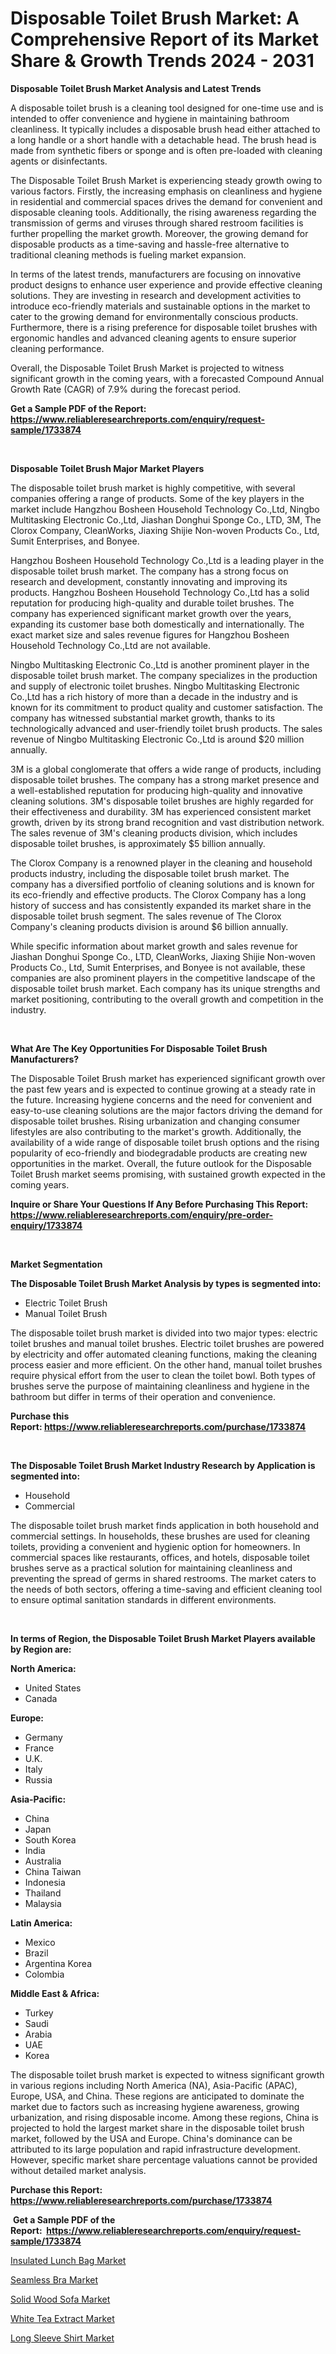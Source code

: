 <p><h1>Disposable Toilet Brush Market: A Comprehensive Report of its Market Share & Growth Trends 2024 - 2031</h1></p><p><strong>Disposable Toilet Brush Market Analysis and Latest Trends</strong></p>
<p><p>A disposable toilet brush is a cleaning tool designed for one-time use and is intended to offer convenience and hygiene in maintaining bathroom cleanliness. It typically includes a disposable brush head either attached to a long handle or a short handle with a detachable head. The brush head is made from synthetic fibers or sponge and is often pre-loaded with cleaning agents or disinfectants.</p><p>The Disposable Toilet Brush Market is experiencing steady growth owing to various factors. Firstly, the increasing emphasis on cleanliness and hygiene in residential and commercial spaces drives the demand for convenient and disposable cleaning tools. Additionally, the rising awareness regarding the transmission of germs and viruses through shared restroom facilities is further propelling the market growth. Moreover, the growing demand for disposable products as a time-saving and hassle-free alternative to traditional cleaning methods is fueling market expansion.</p><p>In terms of the latest trends, manufacturers are focusing on innovative product designs to enhance user experience and provide effective cleaning solutions. They are investing in research and development activities to introduce eco-friendly materials and sustainable options in the market to cater to the growing demand for environmentally conscious products. Furthermore, there is a rising preference for disposable toilet brushes with ergonomic handles and advanced cleaning agents to ensure superior cleaning performance.</p><p>Overall, the Disposable Toilet Brush Market is projected to witness significant growth in the coming years, with a forecasted Compound Annual Growth Rate (CAGR) of 7.9% during the forecast period.</p></p>
<p><strong>Get a Sample PDF of the Report:&nbsp; <a href="https://www.reliableresearchreports.com/enquiry/request-sample/1733874">https://www.reliableresearchreports.com/enquiry/request-sample/1733874</a></strong></p>
<p>&nbsp;</p>
<p><strong>Disposable Toilet Brush Major Market Players</strong></p>
<p><p>The disposable toilet brush market is highly competitive, with several companies offering a range of products. Some of the key players in the market include Hangzhou Bosheen Household Technology Co.,Ltd, Ningbo Multitasking Electronic Co.,Ltd, Jiashan Donghui Sponge Co., LTD, 3M, The Clorox Company, CleanWorks, Jiaxing Shijie Non-woven Products Co., Ltd, Sumit Enterprises, and Bonyee.</p><p>Hangzhou Bosheen Household Technology Co.,Ltd is a leading player in the disposable toilet brush market. The company has a strong focus on research and development, constantly innovating and improving its products. Hangzhou Bosheen Household Technology Co.,Ltd has a solid reputation for producing high-quality and durable toilet brushes. The company has experienced significant market growth over the years, expanding its customer base both domestically and internationally. The exact market size and sales revenue figures for Hangzhou Bosheen Household Technology Co.,Ltd are not available.</p><p>Ningbo Multitasking Electronic Co.,Ltd is another prominent player in the disposable toilet brush market. The company specializes in the production and supply of electronic toilet brushes. Ningbo Multitasking Electronic Co.,Ltd has a rich history of more than a decade in the industry and is known for its commitment to product quality and customer satisfaction. The company has witnessed substantial market growth, thanks to its technologically advanced and user-friendly toilet brush products. The sales revenue of Ningbo Multitasking Electronic Co.,Ltd is around $20 million annually.</p><p>3M is a global conglomerate that offers a wide range of products, including disposable toilet brushes. The company has a strong market presence and a well-established reputation for producing high-quality and innovative cleaning solutions. 3M's disposable toilet brushes are highly regarded for their effectiveness and durability. 3M has experienced consistent market growth, driven by its strong brand recognition and vast distribution network. The sales revenue of 3M's cleaning products division, which includes disposable toilet brushes, is approximately $5 billion annually.</p><p>The Clorox Company is a renowned player in the cleaning and household products industry, including the disposable toilet brush market. The company has a diversified portfolio of cleaning solutions and is known for its eco-friendly and effective products. The Clorox Company has a long history of success and has consistently expanded its market share in the disposable toilet brush segment. The sales revenue of The Clorox Company's cleaning products division is around $6 billion annually.</p><p>While specific information about market growth and sales revenue for Jiashan Donghui Sponge Co., LTD, CleanWorks, Jiaxing Shijie Non-woven Products Co., Ltd, Sumit Enterprises, and Bonyee is not available, these companies are also prominent players in the competitive landscape of the disposable toilet brush market. Each company has its unique strengths and market positioning, contributing to the overall growth and competition in the industry.</p></p>
<p>&nbsp;</p>
<p><strong>What Are The Key Opportunities For Disposable Toilet Brush Manufacturers?</strong></p>
<p><p>The Disposable Toilet Brush market has experienced significant growth over the past few years and is expected to continue growing at a steady rate in the future. Increasing hygiene concerns and the need for convenient and easy-to-use cleaning solutions are the major factors driving the demand for disposable toilet brushes. Rising urbanization and changing consumer lifestyles are also contributing to the market's growth. Additionally, the availability of a wide range of disposable toilet brush options and the rising popularity of eco-friendly and biodegradable products are creating new opportunities in the market. Overall, the future outlook for the Disposable Toilet Brush market seems promising, with sustained growth expected in the coming years.</p></p>
<p><strong>Inquire or Share Your Questions If Any Before Purchasing This Report: <a href="https://www.reliableresearchreports.com/enquiry/pre-order-enquiry/1733874">https://www.reliableresearchreports.com/enquiry/pre-order-enquiry/1733874</a></strong></p>
<p>&nbsp;</p>
<p><strong>Market Segmentation</strong></p>
<p><strong>The Disposable Toilet Brush Market Analysis by types is segmented into:</strong></p>
<p><ul><li>Electric Toilet Brush</li><li>Manual Toilet Brush</li></ul></p>
<p><p>The disposable toilet brush market is divided into two major types: electric toilet brushes and manual toilet brushes. Electric toilet brushes are powered by electricity and offer automated cleaning functions, making the cleaning process easier and more efficient. On the other hand, manual toilet brushes require physical effort from the user to clean the toilet bowl. Both types of brushes serve the purpose of maintaining cleanliness and hygiene in the bathroom but differ in terms of their operation and convenience.</p></p>
<p><strong>Purchase this Report:&nbsp;<a href="https://www.reliableresearchreports.com/purchase/1733874">https://www.reliableresearchreports.com/purchase/1733874</a></strong></p>
<p>&nbsp;</p>
<p><strong>The Disposable Toilet Brush Market Industry Research by Application is segmented into:</strong></p>
<p><ul><li>Household</li><li>Commercial</li></ul></p>
<p><p>The disposable toilet brush market finds application in both household and commercial settings. In households, these brushes are used for cleaning toilets, providing a convenient and hygienic option for homeowners. In commercial spaces like restaurants, offices, and hotels, disposable toilet brushes serve as a practical solution for maintaining cleanliness and preventing the spread of germs in shared restrooms. The market caters to the needs of both sectors, offering a time-saving and efficient cleaning tool to ensure optimal sanitation standards in different environments.</p></p>
<p>&nbsp;</p>
<p><strong>In terms of Region, the Disposable Toilet Brush Market Players available by Region are:</strong></p>
<p>
    <p> <strong> North America: </strong>
        <ul>
            <li>United States</li>
            <li>Canada</li>
        </ul>
        </p> 
    <p> <strong> Europe: </strong>
        <ul>
            <li>Germany</li>
            <li>France</li>
            <li>U.K.</li>
            <li>Italy</li>
            <li>Russia</li>
        </ul>
        </p> 
    <p> <strong> Asia-Pacific: </strong>
        <ul>
            <li>China</li>
            <li>Japan</li>
            <li>South Korea</li>
            <li>India</li>
            <li>Australia</li>
            <li>China Taiwan</li>
            <li>Indonesia</li>
            <li>Thailand</li>
            <li>Malaysia</li>
        </ul>
        </p> 
    <p> <strong> Latin America: </strong>
        <ul>
            <li>Mexico</li>
            <li>Brazil</li>
            <li>Argentina Korea</li>
            <li>Colombia</li>
        </ul>
        </p> 
    <p> <strong> Middle East & Africa: </strong>
        <ul>
            <li>Turkey</li>
            <li>Saudi</li>
            <li>Arabia</li>
            <li>UAE</li>
            <li>Korea</li>
        </ul>
    </p>
    </p>
<p><p>The disposable toilet brush market is expected to witness significant growth in various regions including North America (NA), Asia-Pacific (APAC), Europe, USA, and China. These regions are anticipated to dominate the market due to factors such as increasing hygiene awareness, growing urbanization, and rising disposable income. Among these regions, China is projected to hold the largest market share in the disposable toilet brush market, followed by the USA and Europe. China's dominance can be attributed to its large population and rapid infrastructure development. However, specific market share percentage valuations cannot be provided without detailed market analysis.</p></p>
<p><strong>Purchase this Report: <a href="https://www.reliableresearchreports.com/purchase/1733874">https://www.reliableresearchreports.com/purchase/1733874</a></strong></p>
<p>&nbsp;<strong>Get a Sample PDF of the Report:&nbsp;&nbsp;<a href="https://www.reliableresearchreports.com/enquiry/request-sample/1733874">https://www.reliableresearchreports.com/enquiry/request-sample/1733874</a></strong></p>
<p><strong></strong></p>
<p><p><a href="https://github.com/kosella/Market-Research-Report-List-1/blob/main/insulated-lunch-bag-market.md">Insulated Lunch Bag Market</a></p><p><a href="https://github.com/bobicer/Market-Research-Report-List-1/blob/main/seamless-bra-market.md">Seamless Bra Market</a></p><p><a href="https://github.com/redneck06/Market-Research-Report-List-1/blob/main/solid-wood-sofa-market.md">Solid Wood Sofa Market</a></p><p><a href="https://github.com/arionmp/Market-Research-Report-List-1/blob/main/white-tea-extract-market.md">White Tea Extract Market</a></p><p><a href="https://github.com/johnbach50/Market-Research-Report-List-1/blob/main/long-sleeve-shirt-market.md">Long Sleeve Shirt Market</a></p></p>